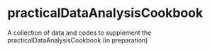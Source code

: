 # practicalDataAnalysisCookbook
A collection of data and codes to supplement the practicalDataAnalysisCookbook (in preparation)
